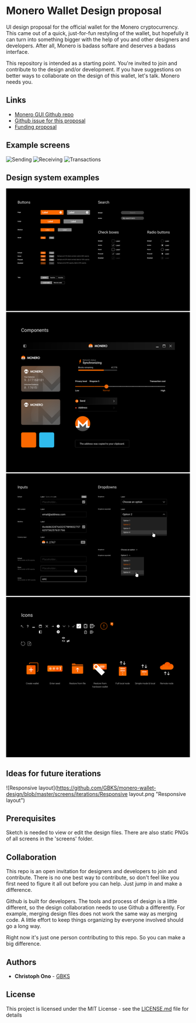 # Monero Wallet Design proposal

UI design proposal for the official wallet for the Monero cryptocurrency. This came out of a quick, just-for-fun restyling of the wallet, but hopefully it can turn into something bigger with the help of you and other designers and developers. After all, Monero is badass softare and deserves a badass interface.

This repository is intended as a starting point. You're invited to join and contribute to the design and/or development. If you have suggestions on better ways to collaborate on the design of this wallet, let's talk. Monero needs you.

## Links
* [Monero GUI Github repo](https://github.com/monero-project/monero-gui)
* [Github issue for this proposal](https://github.com/monero-project/monero-gui/issues/949)
* [Funding proposal](https://forum.getmonero.org/6/ideas/89258/gui-redesign)

## Example screens

![Sending](https://github.com/GBKS/monero-wallet-design/blob/master/screens/desktop-dark/send%402x.png "Sending")
![Receiving](https://github.com/GBKS/monero-wallet-design/blob/master/screens/desktop-dark/receive%402x.png "Receiving")
![Transactions](https://github.com/GBKS/monero-wallet-design/blob/master/screens/desktop-dark/transactions%402x.png "Transactions")

## Design system examples

![Buttons](https://github.com/GBKS/monero-wallet-design/blob/master/screens/desktop-dark/Buttons.png "Buttons")
![Components](https://github.com/GBKS/monero-wallet-design/blob/master/screens/desktop-dark/Components.png "Components")
![Inputs and dropdowns](https://github.com/GBKS/monero-wallet-design/blob/master/screens/desktop-dark/Inputs%20and%20dropdowns.png "Inputs and dropdowns")
![Icons](https://github.com/GBKS/monero-wallet-design/blob/master/screens/desktop-dark/Icons.png "Icons")

## Ideas for future iterations

![Responsive layout](https://github.com/GBKS/monero-wallet-design/blob/master/screens/iterations/Responsive layout.png "Responsive layout")

## Prerequisites

Sketch is needed to view or edit the design files. There are also static PNGs of all screens in the 'screens' folder.

## Collaboration

This repo is an open invitation for designers and developers to join and contribute. There is no one best way to contribute, so don't feel like you first need to figure it all out before you can help. Just jump in and make a difference.

Github is built for developers. The tools and process of design is a little different, so the design collaboration needs to use Github a differently. For example, merging design files does not work the same way as merging code. A little effort to keep things organizing by everyone involved should go a long way.

Right now it's just one person contributing to this repo. So you can make a big difference.

## Authors

* **Christoph Ono** - [GBKS](http://www.germanysbestkeptsecret.com)

## License

This project is licensed under the MIT License - see the [LICENSE.md](LICENSE.md) file for details
